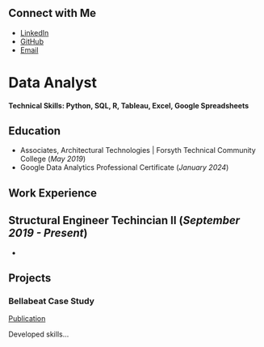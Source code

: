 ## Connect with Me

- [LinkedIn](www.linkedin.com/in/nicholas-voris)
- [GitHub](https://github.com/NicholasVoris)
- [Email](mailto:nicholasgvoris@gmail.com)

# Data Analyst

#### Technical Skills: Python, SQL, R, Tableau, Excel, Google Spreadsheets

## Education
- Associates, Architectural Technologies | Forsyth Technical Community College (_May 2019_)								       		
- Google Data Analytics Professional Certificate (_January 2024_)	 			        		

## Work Experience
**Structural Engineer Techincian II (_September 2019 - Present_)**
- 
- 

## Projects
### Bellabeat Case Study
[Publication](https://www.kaggle.com/code/nickvoris/bellabeat-case-study/notebook)

Developed skills...
